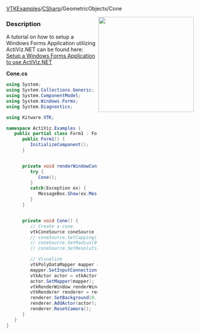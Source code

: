 [VTKExamples](/home/)/[CSharp](/CSharp)/GeometricObjects/Cone

<img align="right" src="https://github.com/lorensen/VTKExamples/blob/gh-pages/Testing/Baseline/GeometricObjects/TestCone.png?raw=true" width="256" />

### Description
A tutorial on how to setup a Windows Forms Application utilizing ActiViz.NET can be found here: [Setup a Windows Forms Application to use ActiViz.NET](http://www.vtk.org/Wiki/VTK/CSharp/ActiViz.NET)

**Cone.cs**
```csharp
using System;
using System.Collections.Generic;
using System.ComponentModel;
using System.Windows.Forms;
using System.Diagnostics;

using Kitware.VTK;

namespace ActiViz.Examples {
   public partial class Form1 : Form {
      public Form1() {
         InitializeComponent();
      }


      private void renderWindowControl1_Load(object sender, EventArgs e) {
         try {
            Cone();
         }
         catch(Exception ex) {
            MessageBox.Show(ex.Message, "Exception", MessageBoxButtons.OK);
         }
      }


      private void Cone() {
         // Create a cone.  
         vtkConeSource coneSource = vtkConeSource.New();
         // coneSource.SetCapping(1);
         // coneSource.SetRadius(0.5);
         // coneSource.SetResolution(32);

         // Visualize
         vtkPolyDataMapper mapper = vtkPolyDataMapper.New();
         mapper.SetInputConnection(coneSource.GetOutputPort());
         vtkActor actor = vtkActor.New();
         actor.SetMapper(mapper);
         vtkRenderWindow renderWindow = renderWindowControl1.RenderWindow;
         vtkRenderer renderer = renderWindow.GetRenderers().GetFirstRenderer();
         renderer.SetBackground(0.3, 0.2, 0.1);
         renderer.AddActor(actor);
         renderer.ResetCamera();
      }
   }
}
```
